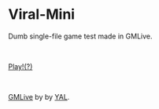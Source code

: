 # Viral-Mini
Dumb single-file game test made in GMLive.

<br>

[Play!(?)](https://tinyurl.com/ua26my7)

<br>

[GMLive](https://yal.cc/r/gml/) by by [YAL](https://github.com/YellowAfterlife).